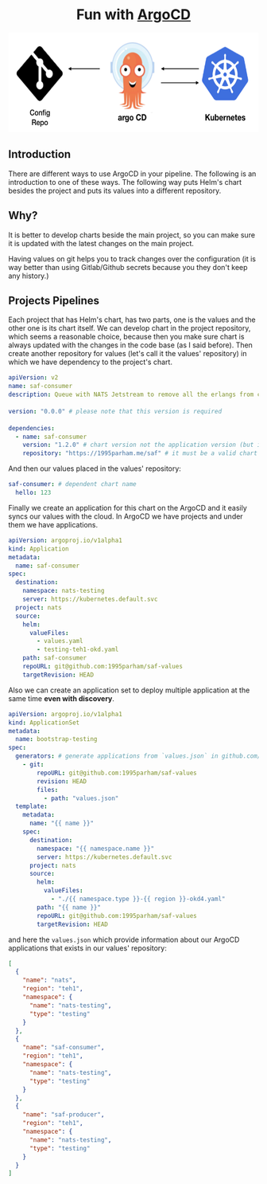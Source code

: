 <h1 align="center">Fun with <a href="https://argoproj.github.io/">ArgoCD</a></h1>

<p align="center">
  <img alt="banner" src="./.github/img/banner.png" height="200px" />
</p>

## Introduction

There are different ways to use ArgoCD in your pipeline. The following is an introduction
to one of these ways. The following way puts Helm's chart besides the project and puts
its values into a different repository.

## Why?

It is better to develop charts beside the main project, so you can make sure it is updated
with the latest changes on the main project.

Having values on git helps you to track changes over the configuration (it is way better than
using Gitlab/Github secrets because you they don't keep any history.)

## Projects Pipelines

Each project that has Helm's chart, has two parts, one is the values and the other one is its chart itself.
We can develop chart in the project repository, which seems a reasonable choice, because then
you make sure chart is always updated with the changes in the code base (as I said before).
Then create another repository for values
(let's call it the values' repository)
in which we have dependency to the project's chart.

```yaml
apiVersion: v2
name: saf-consumer
description: Queue with NATS Jetstream to remove all the erlangs from cloud

version: "0.0.0" # please note that this version is required

dependencies:
  - name: saf-consumer
    version: "1.2.0" # chart version not the application version (but it is a good idea to always sync them)
    repository: "https://1995parham.me/saf" # it must be a valid chart repository (it could be an oci registry too)
```

And then our values placed in the values' repository:

```yaml
saf-consumer: # dependent chart name
  hello: 123
```

Finally we create an application for this chart on the ArgoCD and it easily syncs our values with the cloud.
In ArgoCD we have projects and under them we have applications.

```yaml
apiVersion: argoproj.io/v1alpha1
kind: Application
metadata:
  name: saf-consumer
spec:
  destination:
    namespace: nats-testing
    server: https://kubernetes.default.svc
  project: nats
  source:
    helm:
      valueFiles:
        - values.yaml
        - testing-teh1-okd.yaml
    path: saf-consumer
    repoURL: git@github.com:1995parham/saf-values
    targetRevision: HEAD
```

Also we can create an application set to deploy multiple application at the same time **even with discovery**.

```yaml
apiVersion: argoproj.io/v1alpha1
kind: ApplicationSet
metadata:
  name: bootstrap-testing
spec:
  generators: # generate applications from `values.json` in github.com/1995parham/saf-values
    - git:
        repoURL: git@github.com:1995parham/saf-values
        revision: HEAD
        files:
          - path: "values.json"
  template:
    metadata:
      name: "{{ name }}"
    spec:
      destination:
        namespace: "{{ namespace.name }}"
        server: https://kubernetes.default.svc
      project: nats
      source:
        helm:
          valueFiles:
            - "./{{ namespace.type }}-{{ region }}-okd4.yaml"
        path: "{{ name }}"
        repoURL: git@github.com:1995parham/saf-values
        targetRevision: HEAD
```

and here the `values.json` which provide information about our ArgoCD applications that exists in our
values' repository:

```json
[
  {
    "name": "nats",
    "region": "teh1",
    "namespace": {
      "name": "nats-testing",
      "type": "testing"
    }
  },
  {
    "name": "saf-consumer",
    "region": "teh1",
    "namespace": {
      "name": "nats-testing",
      "type": "testing"
    }
  },
  {
    "name": "saf-producer",
    "region": "teh1",
    "namespace": {
      "name": "nats-testing",
      "type": "testing"
    }
  }
]
```

